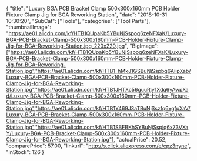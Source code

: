 {
	"title": "Luxury BGA PCB Bracket Clamp 500x300x160mm PCB Holder Fixture Clamp Jig for BGA Reworking Station",
	"date": "2018-10-31 10:30:20",
	"SubCat": ["Tools"],
	"categories": ["Tool Parts"],
	"thumbnailImage": "https://ae01.alicdn.com/kf/HTB1QUpaKb5YBuNjSspoq6zeNFXaK/Luxury-BGA-PCB-Bracket-Clamp-500x300x160mm-PCB-Holder-Fixture-Clamp-Jig-for-BGA-Reworking-Station.jpg_220x220.jpg",
	"BigImage": ["https://ae01.alicdn.com/kf/HTB1QUpaKb5YBuNjSspoq6zeNFXaK/Luxury-BGA-PCB-Bracket-Clamp-500x300x160mm-PCB-Holder-Fixture-Clamp-Jig-for-BGA-Reworking-Station.jpg","https://ae01.alicdn.com/kf/HTB1_hMkJ1GSBuNjSspbq6AiipXab/Luxury-BGA-PCB-Bracket-Clamp-500x300x160mm-PCB-Holder-Fixture-Clamp-Jig-for-BGA-Reworking-Station.jpg","https://ae01.alicdn.com/kf/HTB1JHTXc56guuRjy1Xdq6yAwpXad/Luxury-BGA-PCB-Bracket-Clamp-500x300x160mm-PCB-Holder-Fixture-Clamp-Jig-for-BGA-Reworking-Station.jpg","https://ae01.alicdn.com/kf/HTB1Y469J3aTBuNjSszfq6xgfpXaV/Luxury-BGA-PCB-Bracket-Clamp-500x300x160mm-PCB-Holder-Fixture-Clamp-Jig-for-BGA-Reworking-Station.jpg","https://ae01.alicdn.com/kf/HTB1SBFBKhSYBuNjSspjq6x73VXaY/Luxury-BGA-PCB-Bracket-Clamp-500x300x160mm-PCB-Holder-Fixture-Clamp-Jig-for-BGA-Reworking-Station.jpg"],
	"actualPrice": 20.52,
	"comparePrice": 57.00,
	"linkurl": "http://s.click.aliexpress.com/e/cpz3nyne",
	"inStock": 126
}
